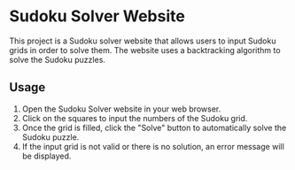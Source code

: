 # Sudoku Solver Website

This project is a Sudoku solver website that allows users to input Sudoku grids in order to solve them. The website uses a backtracking algorithm to solve the Sudoku puzzles.

## Usage

1. Open the Sudoku Solver website in your web browser.
2. Click on the squares to input the numbers of the Sudoku grid.
3. Once the grid is filled, click the "Solve" button to automatically solve the Sudoku puzzle.
4. If the input grid is not valid or there is no solution, an error message will be displayed.